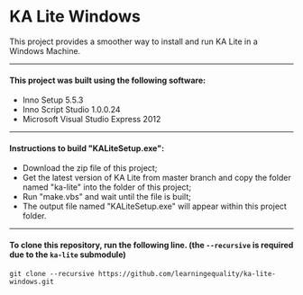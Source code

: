 KA Lite Windows
==========

This project provides a smoother way to install and run KA Lite in a Windows Machine.

---
#### This project was built using the following software:
* Inno Setup 5.5.3
* Inno Script Studio 1.0.0.24
* Microsoft Visual Studio Express 2012

---
#### Instructions to build "KALiteSetup.exe":
* Download the zip file of this project;
* Get the latest version of KA Lite from master branch and copy the folder named "ka-lite" into the folder of this project;
* Run "make.vbs" and wait until the file is built;
* The output file named "KALiteSetup.exe" will appear within this project folder.

---
#### To clone this repository, run the following line. (the `--recursive` is required due to the `ka-lite` submodule)
    git clone --recursive https://github.com/learningequality/ka-lite-windows.git